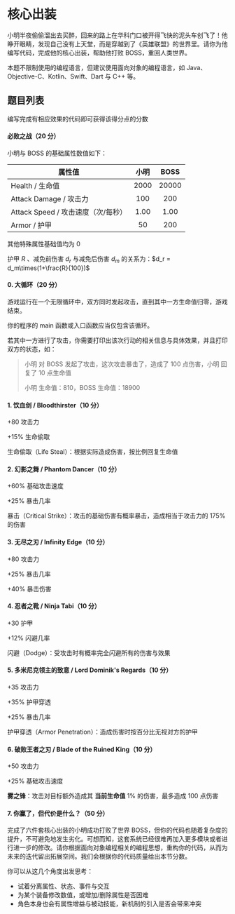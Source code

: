 # 核心出装

小明半夜偷偷溜出去买醉，回来的路上在华科门口被开得飞快的泥头车创飞了！他睁开眼睛，发现自己没有上天堂，而是穿越到了《英雄联盟》的世界里。请你为他编写代码，完成他的核心出装，帮助他打败 BOSS，重回人类世界。

本题不限制使用的编程语言，但建议使用面向对象的编程语言，如 Java、Objective-C、Kotlin、Swift、Dart 与 C++ 等。



## 题目列表

编写完成有相应效果的代码即可获得该得分点的分数



#### 必败之战（20 分）

小明与 BOSS 的基础属性数值如下：

| 属性值                             | 小明 | BOSS  |
| ---------------------------------- | :--: | :---: |
| Health / 生命值                    | 2000 | 20000 |
| Attack Damage / 攻击力             | 100  |  200  |
| Attack Speed / 攻击速度（次/每秒） | 1.00 | 1.00  |
| Armor / 护甲                       |  50  |  200  |

其他特殊属性基础值均为 0

护甲 $R$ 、减免前伤害 $d_r$ 与减免后伤害 $d_m$ 的关系为：$`d_r = d_m\times(1+\frac{R}{100})`$



#### 0. 大循环（20 分）

游戏运行在一个无限循环中，双方同时发起攻击，直到其中一方生命值归零，游戏结束。

你的程序的 main 函数或入口函数应当仅包含该循环。

若其中一方进行了攻击，你需要打印出该次行动的相关信息与具体效果，并且打印双方的状态，如：

> 小明 对 BOSS 发起了攻击，这次攻击暴击了，造成了 100 点伤害，小明 回复了 10 点生命值
>
> 小明 生命值：810，BOSS 生命值：18900
>



#### 1. 饮血剑 / Bloodthirster（10 分）

+80 攻击力

+15% 生命偷取

生命偷取（Life Steal）：根据实际造成伤害，按比例回复生命值



#### 2. 幻影之舞 / Phantom Dancer（10 分）

+60% 基础攻击速度

+25% 暴击几率

暴击（Critical Strike）：攻击的基础伤害有概率暴击，造成相当于攻击力的 175% 的伤害



#### 3. 无尽之刃 / Infinity Edge（10 分）

+80 攻击力

+25% 暴击几率

+40% 暴击伤害



#### 4. 忍者之靴 / Ninja Tabi（10 分）

+30 护甲

+12% 闪避几率

闪避（Dodge）：受攻击时有概率完全闪避所有的伤害与效果



#### 5. 多米尼克领主的致意 / Lord Dominik's Regards（10 分）

+35 攻击力

+35% 护甲穿透

+25% 暴击几率

护甲穿透（Armor Penetration）：造成伤害时按百分比无视对方的护甲



#### 6. 破败王者之刃 / Blade of the Ruined King（10 分）

+50 攻击力

+25% 基础攻击速度

**雾之锋**：攻击对目标额外造成其 **当前生命值** 1% 的伤害，最多造成 100 点伤害



#### 7. 你赢了，但代价是什么？（50 分）

完成了六件套核心出装的小明成功打败了世界 BOSS，但你的代码也随着复杂度的提升，不可避免地发生劣化。可想而知，这套系统已经很难再加入更多模块或者进行进一步的修改。请你根据面向对象编程相关的编程思想，重构你的代码，从而为未来的迭代留出拓展空间。我们会根据你的代码质量给出本节分数。

你可以从这几个角度出发思考：

- 试着分离属性、状态、事件与交互
- 为某个装备修改数值，或增加/删除属性是否困难
- 角色本身也会有属性增益与被动技能，新机制的引入是否会带来冲突
